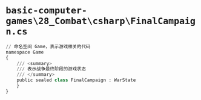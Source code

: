 # `basic-computer-games\28_Combat\csharp\FinalCampaign.cs`

```py
// 命名空间 Game，表示游戏相关的代码
namespace Game
{
    /// <summary>
    /// 表示战争最终阶段的游戏状态
    /// </summary>
    public sealed class FinalCampaign : WarState
    }
}
```